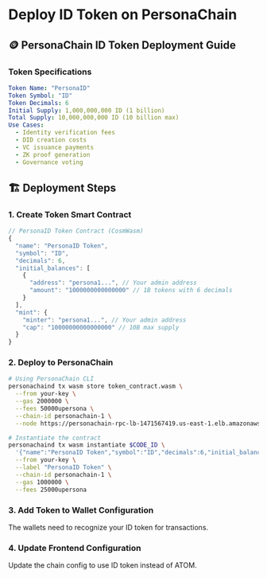 # Deploy ID Token on PersonaChain

## 🪙 **PersonaChain ID Token Deployment Guide**

### Token Specifications
```yaml
Token Name: "PersonaID"
Token Symbol: "ID" 
Token Decimals: 6
Initial Supply: 1,000,000,000 ID (1 billion)
Total Supply: 10,000,000,000 ID (10 billion max)
Use Cases:
  - Identity verification fees
  - DID creation costs  
  - VC issuance payments
  - ZK proof generation
  - Governance voting
```

## 🏗️ **Deployment Steps**

### 1. Create Token Smart Contract
```javascript
// PersonaID Token Contract (CosmWasm)
{
  "name": "PersonaID Token",
  "symbol": "ID",
  "decimals": 6,
  "initial_balances": [
    {
      "address": "persona1...", // Your admin address
      "amount": "1000000000000000" // 1B tokens with 6 decimals
    }
  ],
  "mint": {
    "minter": "persona1...", // Your admin address
    "cap": "10000000000000000" // 10B max supply
  }
}
```

### 2. Deploy to PersonaChain
```bash
# Using PersonaChain CLI
personachaind tx wasm store token_contract.wasm \
  --from your-key \
  --gas 2000000 \
  --fees 50000upersona \
  --chain-id personachain-1 \
  --node https://personachain-rpc-lb-1471567419.us-east-1.elb.amazonaws.com

# Instantiate the contract
personachaind tx wasm instantiate $CODE_ID \
  '{"name":"PersonaID Token","symbol":"ID","decimals":6,"initial_balances":[{"address":"persona1...","amount":"1000000000000000"}]}' \
  --from your-key \
  --label "PersonaID Token" \
  --chain-id personachain-1 \
  --gas 1000000 \
  --fees 25000upersona
```

### 3. Add Token to Wallet Configuration
The wallets need to recognize your ID token for transactions.

### 4. Update Frontend Configuration
Update the chain config to use ID token instead of ATOM.